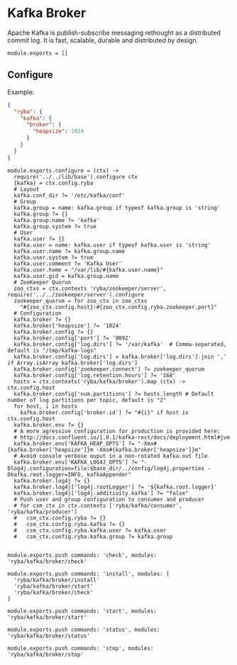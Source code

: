 
# Kafka Broker

Apache Kafka is publish-subscribe messaging rethought as a distributed commit
log. It is fast, scalable, durable and distributed by design.

    module.exports = []

## Configure
Example:

```json
{
  "ryba": {
    "kafka": {
      "broker": {
        "heapsize": 1024
      }
    }
  }
}
```

    module.exports.configure = (ctx) ->
      require('../../lib/base').configure ctx
      {kafka} = ctx.config.ryba
      # Layout
      kafka.conf_dir ?= '/etc/kafka/conf'
      # Group
      kafka.group = name: kafka.group if typeof kafka.group is 'string'
      kafka.group ?= {}
      kafka.group.name ?= 'kafka'
      kafka.group.system ?= true
      # User
      kafka.user ?= {}
      kafka.user = name: kafka.user if typeof kafka.user is 'string'
      kafka.user.name ?= kafka.group.name
      kafka.user.system ?= true
      kafka.user.comment ?= 'Kafka User'
      kafka.user.home = "/var/lib/#{kafka.user.name}"
      kafka.user.gid = kafka.group.name
      # ZooKeeper Quorun
      zoo_ctxs = ctx.contexts 'ryba/zookeeper/server', require('../../zookeeper/server').configure
      zookeeper_quorum = for zoo_ctx in zoo_ctxs
        "#{zoo_ctx.config.host}:#{zoo_ctx.config.ryba.zookeeper.port}"
      # Configuration
      kafka.broker ?= {}
      kafka.broker['heapsize'] ?= '1024'
      kafka.broker.config ?= {}
      kafka.broker.config['port'] ?= '9092'
      kafka.broker.config['log.dirs'] ?= '/var/kafka'  # Comma-separated, default is "/tmp/kafka-logs"
      kafka.broker.config['log.dirs'] = kafka.broker['log.dirs'].join ',' if Array.isArray kafka.broker['log.dirs']
      kafka.broker.config['zookeeper.connect'] ?= zookeeper_quorum
      kafka.broker.config['log.retention.hours'] ?= '168'
      hosts = ctx.contexts('ryba/kafka/broker').map (ctx) -> ctx.config.host
      kafka.broker.config['num.partitions'] ?= hosts.length # Default number of log partitions per topic, default is "2"
      for host, i in hosts
        kafka.broker.config['broker.id'] ?= "#{i}" if host is ctx.config.host
      kafka.broker.env ?= {}
      # A more agressive configuration for production is provided here:
      # http://docs.confluent.io/1.0.1/kafka-rest/docs/deployment.html#jvm
      kafka.broker.env['KAFKA_HEAP_OPTS'] ?= "-Xmx#{kafka.broker['heapsize']}m -Xms#{kafka.broker['heapsize']}m"
      # Avoid console verbose ouput in a non-rotated kafka.out file
      kafka.broker.env['KAFKA_LOG4J_OPTS'] ?= "-Dlog4j.configuration=file:$base_dir/../config/log4j.properties -Dkafka.root.logger=INFO, kafkaAppender"
      kafka.broker.log4j ?= {}
      kafka.broker.log4j['log4j.rootLogger'] ?= '${kafka.root.logger}'
      kafka.broker.log4j['log4j.additivity.kafka'] ?= "false"
      # Push user and group configuration to consumer and producer
      # for csm_ctx in ctx.contexts ['ryba/kafka/consumer', 'ryba/kafka/producer']
      #   csm_ctx.config.ryba ?= {}
      #   csm_ctx.config.ryba.kafka ?= {}
      #   csm_ctx.config.ryba.kafka.user ?= kafka.user
      #   csm_ctx.config.ryba.kafka.group ?= kafka.group


    module.exports.push commands: 'check', modules: 'ryba/kafka/broker/check'

    module.exports.push commands: 'install', modules: [
      'ryba/kafka/broker/install'
      'ryba/kafka/broker/start'
      'ryba/kafka/broker/check'
    ]

    module.exports.push commands: 'start', modules: 'ryba/kafka/broker/start'

    module.exports.push commands: 'status', modules: 'ryba/kafka/broker/status'

    module.exports.push commands: 'stop', modules: 'ryba/kafka/broker/stop'
